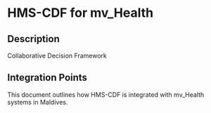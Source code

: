 # HMS-CDF for mv_Health

## Description

Collaborative Decision Framework

## Integration Points

This document outlines how HMS-CDF is integrated with mv_Health systems in Maldives.
